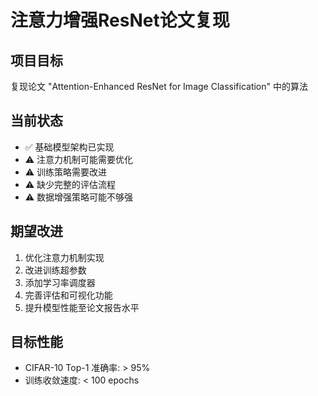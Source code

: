 # 注意力增强ResNet论文复现

## 项目目标
复现论文 "Attention-Enhanced ResNet for Image Classification" 中的算法

## 当前状态
- ✅ 基础模型架构已实现
- ⚠️ 注意力机制可能需要优化
- ⚠️ 训练策略需要改进
- ⚠️ 缺少完整的评估流程
- ⚠️ 数据增强策略可能不够强

## 期望改进
1. 优化注意力机制实现
2. 改进训练超参数
3. 添加学习率调度器
4. 完善评估和可视化功能
5. 提升模型性能至论文报告水平

## 目标性能
- CIFAR-10 Top-1 准确率: > 95%
- 训练收敛速度: < 100 epochs
